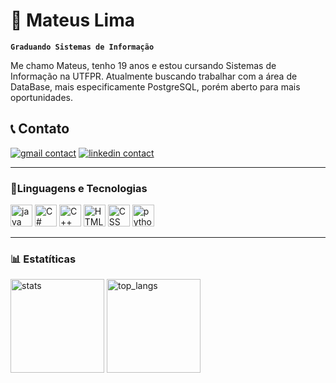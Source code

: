 # 🤖 Mateus Lima

**`Graduando Sistemas de Informação`**

Me chamo Mateus, tenho 19 anos e estou cursando Sistemas de Informação na UTFPR. Atualmente buscando trabalhar com a área de DataBase, mais especificamente PostgreSQL, porém aberto para mais oportunidades.


## 📞 Contato
   <p align="left">
      <a href="mailto:mateuslimaw@gmail.com">
         <img alt="gmail contact" title="Gmail" src="https://custom-icon-badges.demolab.com/badge/-gmail-red?style=for-the-badge&logo=mail&logoColor=white"/></a> 
      <a href="https://www.linkedin.com/in/mateus-lima-weigert/">
         <img alt="linkedin contact" title="LinkedIn" src="https://custom-icon-badges.demolab.com/badge/-linkedin-236ad3?style=for-the-badge"/></a> 
   </p>

---
### 👾Linguagens e Tecnologias 
<p align= "left">
    <img alt ="java" title ="Java" src="https://cdn.jsdelivr.net/gh/devicons/devicon@latest/icons/java/java-original-wordmark.svg" width = 35px/
    <img alt ="SQL" title ="SQL" src="https://cdn.jsdelivr.net/gh/devicons/devicon@latest/icons/azuresqldatabase/azuresqldatabase-original.svg" width = 35px />
    <img alt ="C#" title = "C#"src="https://cdn.jsdelivr.net/gh/devicons/devicon@latest/icons/csharp/csharp-plain.svg" width = 35px/>
    <img alt ="C++" title ="C++" src="https://cdn.jsdelivr.net/gh/devicons/devicon@latest/icons/cplusplus/cplusplus-plain.svg" width = 35px/>
    <img alt ="HTML" title ="HTML" src="https://cdn.jsdelivr.net/gh/devicons/devicon@latest/icons/html5/html5-original.svg" width = 35px/>
    <img alt ="CSS" title ="CSS" src="https://cdn.jsdelivr.net/gh/devicons/devicon@latest/icons/css3/css3-original.svg" width = 35px/>
    <img alt = "python" title ="Python" src="https://cdn.jsdelivr.net/gh/devicons/devicon@latest/icons/python/python-plain.svg" width = 35px/>
</p>

---

### 📊 Estatíticas
<p align="left">
<img alt = "stats" title ="Stats" src="https://github-readme-stats.vercel.app/api?username=MateusLW&show_icons=true&theme=dark" height = 150/>
<img alt = "top_langs" title="top_langs" src="https://github-readme-stats.vercel.app/api/top-langs/?username=mateusLW&theme=dark&include_all_commits=true&layout=compact" height = 150/>
</p>
